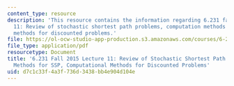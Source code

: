 ```yaml
---
content_type: resource
description: 'This resource contains the information regarding 6.231 fall 2015 lecture
  11: Review of stochastic shortest path problems, computation methods for SSP, computational
  methods for discounted problems.'
file: https://ol-ocw-studio-app-production.s3.amazonaws.com/courses/6-231-dynamic-programming-and-stochastic-control-fall-2015/d7c1c33f4a3f736d3438bb4e904d104e_MIT6_231F15_Lec11.pdf
file_type: application/pdf
resourcetype: Document
title: '6.231 Fall 2015 Lecture 11: Review of Stochastic Shortest Path Problems, Computation
  Methods for SSP, Computational Methods for Discounted Problems'
uid: d7c1c33f-4a3f-736d-3438-bb4e904d104e
---
```

